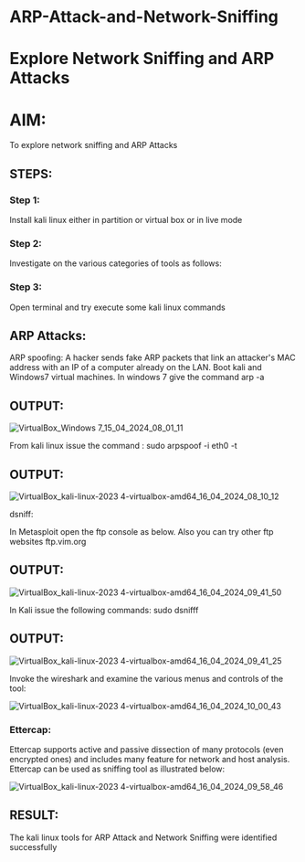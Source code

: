 # ARP-Attack-and-Network-Sniffing
# Explore Network Sniffing and ARP Attacks

# AIM:

To explore network sniffing and ARP Attacks

## STEPS:

### Step 1:

Install kali linux either in partition or virtual box or in live mode

### Step 2:

Investigate on the various categories of tools as follows:


### Step 3:
Open terminal and try execute some kali linux commands

## ARP Attacks:  
ARP spoofing: A hacker sends fake ARP packets that link an attacker's MAC address with an IP of a computer already on the LAN. 
Boot kali and Windows7 virtual machines.
In windows 7 give the command arp -a
## OUTPUT:
![VirtualBox_Windows 7_15_04_2024_08_01_11](https://github.com/MaheshS03/EH-Ex-4/assets/128498431/5a2866ad-6897-4cb4-90b4-8273c9f28033)


From kali linux issue the command :
sudo arpspoof -i eth0 -t <target system> <gateway>
## OUTPUT:
![VirtualBox_kali-linux-2023 4-virtualbox-amd64_16_04_2024_08_10_12](https://github.com/MaheshS03/EH-Ex-4/assets/128498431/ed0a1504-82df-4ec5-ba55-90255ca3caa6)

 dsniff:

In Metasploit open the ftp console as below. Also you can try other ftp websites ftp.vim.org
## OUTPUT:
![VirtualBox_kali-linux-2023 4-virtualbox-amd64_16_04_2024_09_41_50](https://github.com/MaheshS03/EH-Ex-4/assets/128498431/9c506d90-e502-4e07-9768-33d7cd052d8c)




In Kali issue the following commands:
sudo dsnifff
## OUTPUT:
![VirtualBox_kali-linux-2023 4-virtualbox-amd64_16_04_2024_09_41_25](https://github.com/MaheshS03/EH-Ex-4/assets/128498431/465b4ee6-2949-423b-963d-507602e97c74)



Invoke the wireshark and examine the various menus  and controls of the tool:

![VirtualBox_kali-linux-2023 4-virtualbox-amd64_16_04_2024_10_00_43](https://github.com/MaheshS03/EH-Ex-4/assets/128498431/882b7bca-f1be-4192-95d7-c46451dd2fa7)

### Ettercap:
Ettercap supports active and passive dissection of many protocols (even encrypted ones) and includes many feature for network and host analysis.
Ettercap can be used as sniffing tool as illustrated below:

![VirtualBox_kali-linux-2023 4-virtualbox-amd64_16_04_2024_09_58_46](https://github.com/MaheshS03/EH-Ex-4/assets/128498431/7499c37c-80d4-46f8-9f24-18b6cce5b829)







## RESULT:


The kali linux tools for ARP Attack and Network Sniffing were identified successfully







